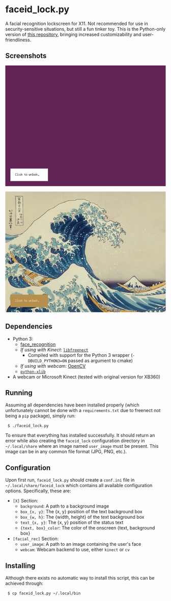 # faceid\_lock.py

A facial recognition lockscreen for X11.  Not recommended for use in security-sensitive situations, but still a fun tinker toy.  This is the Python-only version of [this repository](https://github.com/Cubified/faceid_lock), bringing increased customizability and user-friendliness.

## Screenshots

![Screenshot 1](https://github.com/Cubified/faceid_lock.py/blob/master/screenshot1.png)

![Screenshot 2](https://github.com/Cubified/faceid_lock.py/blob/master/screenshot2.png)

## Dependencies

- Python 3:
  - [face_recognition](https://github.com/ageitgey/face_recognition)
  - _If using with Kinect_: [`libfreenect`](https://github.com/openkinect/libfreenect)
    - Compiled with support for the Python 3 wrapper (`-DBUILD_PYTHON3=ON` passed as argument to cmake)
  - _If using with webcam_: [OpenCV](https://opencv.org)
  - [`python-xlib`](https://github.com/python-xlib/python-xlib)
- A webcam or Microsoft Kinect (tested with original version for XB360)

## Running

Assuming all dependencies have been installed properly (which unfortunately cannot be done with a `requirements.txt` due to freenect not being a `pip` package), simply run:

     $ ./faceid_lock.py

To ensure that everything has installed successfully.  It should return an error while also creating the `faceid_lock` configuration directory in `~/.local/share` where an image named `user_image` must be present.  This image can be in any common file format (JPG, PNG, etc.).

## Configuration

Upon first run, `faceid_lock.py` should create a `conf.ini` file in `~/.local/share/faceid_lock` which contains all available configuration options.  Specifically, these are:

- `[X]` Section:
  - `background`: A path to a background image
  - `box_{x, y}`: The {x, y} position of the text background box
  - `box_{w, h}`: The {width, height} of the text background box
  - `text_{x, y}`: The {x, y} position of the status text
  - `{text, box}_color`: The color of the onscreen {text, background box}
- `[facial_rec]` Section:
  - `user_image`: A path to an image containing the user's face
  - `webcam`: Webcam backend to use, either `kinect` or `cv`

## Installing

Although there exists no automatic way to install this script, this can be achieved through:

     $ cp faceid_lock.py ~/.local/bin
